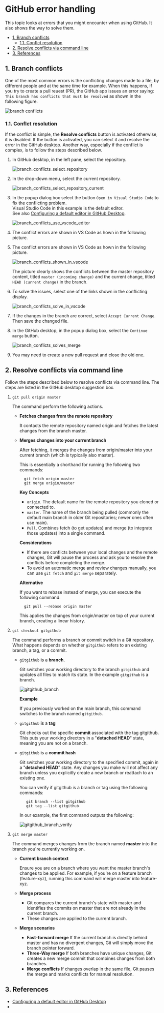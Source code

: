 # GitHub error handling <!-- omit from toc -->

This topic looks at errors that you might encounter when using GitHub. It also shows the way to solve them. 

- [1. Branch conflicts](#1-branch-conflicts)
  - [1.1. Conflct resolution](#11-conflct-resolution)
- [2. Resolve conflicts via command line](#2-resolve-conflicts-via-command-line)
- [3. References](#3-references)

## 1. Branch conflicts

One of the most common errors is the conflicting changes made to a file,
by different people and at the same time for example. When this happens,
if you try to create a pull reuest (PR), the GitHub app issues an error
saying: `This branch has conflicts that must be resolved` as shown in
the following figure.

![branch conflicts](../Resources/Images/GitHub/branch_conflicts.png)

### 1.1. Conflct resolution 

If the conflict is simple, the **Resolve conflicts** button is activated
otherwise, it is disabled. If the button is activated, you can select it
and resolve the error in the GitHub desktop. Another way, especially if
the conflict is complex, is to follow the steps described below. 

1. In GitHub desktop, in the left pane, select the repository.

    ![branch_conflicts_select_repository](../Resources/Images/GitHub/branch_conflicts_select_repository.png)

2. In the drop-down menu, select the current repository.

    ![branch_conflicts_select_repository_current](../Resources/Images/GitHub/branch_conflicts_select_repository_current.png)

3. In the popup dialog box select the button `Open in Visual Studio
   Code` to fix the conflicting problem.  
Visual Studio Code in this example is the default editor.  
   See also [Configuring a default editor in GitHub
   Desktop](https://docs.github.com/en/desktop/configuring-and-customizing-github-desktop/configuring-a-default-editor-in-github-desktop).  

    ![branch_conflicts_use_vscode_editor](../Resources/Images/GitHub/branch_conflicts_use_vscode_editor.png) 
4. The conflict errors are shown in VS Code as hown in the following picture.

4. The conflict errors are shown in VS Code as hown in the following picture. 

    ![branch_conflicts_shown_in_vscode](../Resources/Images/GitHub/branch_conflicts_shown_in_vscode.png)

    The picture clearly shows the conflicts between the master repository content, titled `master (incoming change)` and the current change, titled `HEAD (current change)` in the branch. 
5. To solve the issues, select one of the links shown in the conflicting display. 

    ![branch_conflicts_solve_in_vscode](../Resources/Images/GitHub/branch_conflicts_solve_in_vscode.png)

6. If the changes in the branch are correct, select `Accept Current Change`. Then save the changed file. 

7. In the GitHub desktop, in the popup dialog box, select the  `Continue merge` button. 

    ![branch_conflicts_solves_merge](../Resources/Images/GitHub/branch_conflicts_solved_merge.png)
8. You may need to create a new pull request and close the old one. 


## 2. Resolve conflicts via command line

Follow the steps described below to resolve conflicts via command line. The steps are listed in the GitHub desktop suggestion box.

1. `git pull origin master`

    The command perform the following actions.

    - **Fetches changes from the remote repository**

        It contacts the remote repository named origin and fetches the latest changes from the branch master.

    - **Merges changes into your current branch**

        After fetching, it merges the changes from origin/master into your current branch (which is typically also master).

        This is essentially a shorthand for running the following two commands:

            git fetch origin master
            git merge origin/master

        **Key Concepts**

        - `origin`. The default name for the remote repository you cloned or connected to.
        - `master`. The name of the branch being pulled (commonly the default main branch in older Git repositories; newer ones often use main).
        - `Pull`. Combines fetch (to get updates) and merge (to integrate those updates) into a single command.

        **Considerations**

        - If there are conflicts between your local changes and the remote changes, Git will pause the process and ask you to resolve the conflicts before completing the merge.
        - To avoid an automatic merge and review changes manually, you can use `git fetch` and `git merge` separately.

        **Alternative**

        If you want to rebase instead of merge, you can execute the following command:

            git pull --rebase origin master
        This applies the changes from origin/master on top of your current branch, creating a linear history. 

1. `git checkout gitgithub`

    The command performs a branch or commit switch in a Git repository. What happens depends on whether `gitgithub` refers to an existing branch, a tag, or a commit. 

   - `gitgithub` is a **branch**.

       Git switches your working directory to the branch `gitgithub` and updates all files to match its state.
       In the example `gitgithub` is a branch.

       ![gitgithub_branch](../Resources/Images/GitHub/gitgithub_branch.png)

       **Example**

       If you previously worked on the main branch, this command switches to the branch named `gitgithub`.

   - `gitgithub` is a **tag**

       Git checks out the specific **commit** associated with the tag gitgithub.
       This puts your working directory in a "**detached HEAD**" state, meaning you are not on a branch.

   - `gitgithub` is a **commit hash**

       Git switches your working directory to the specified commit, again in a "**detached HEAD**" state. Any changes you make will not affect any branch unless you explicitly create a new branch or reattach to an existing one.

        You can verify if gitgithub is a branch or tag using the following commands:

            git branch --list gitgithub
            git tag --list gitgithub

        In our example, the first command outputs the following:

        ![gitgithub_branch_verify](../Resources/Images/GitHub/gitgithub_branch_verify.png)

1. `git merge master`

    The command merges changes from the branch named **master** into the branch you're currently working on. 

    - **Current branch context**

        Ensure you are on a branch where you want the master branch's changes to be applied. For example, if you're on a feature branch (feature-xyz), running this command will merge master into feature-xyz.

    - **Merge process**

      - Git compares the current branch's state with master and identifies the commits on master that are not already in the current branch.
      - These changes are applied to the current branch.

    - **Merge scenarios**

        - **Fast-forward merge**
            If the current branch is directly behind master and has no divergent changes, Git will simply move the branch pointer forward.
        - **Three-Way merge**
            If both branches have unique changes, Git creates a new merge commit that combines changes from both branches.
        - **Merge conflicts**
            If changes overlap in the same file, Git pauses the merge and marks conflicts for manual resolution.


## 3. References

- [Configuring a default editor in GitHub Desktop](https://docs.github.com/en/desktop/configuring-and-customizing-github-desktop/configuring-a-default-editor-in-github-desktop)
- 